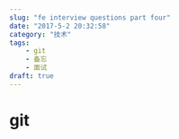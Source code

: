 ```yaml
---
slug: "fe interview questions part four"
date: "2017-5-2 20:32:58"
category: "技术"
tags:
    - git
    - 备忘
    - 面试
draft: true
---
```

# git




